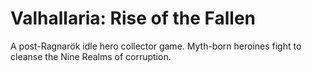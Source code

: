 # Valhallaria: Rise of the Fallen

A post-Ragnarök idle hero collector game. Myth-born heroines fight to cleanse the Nine Realms of corruption.
